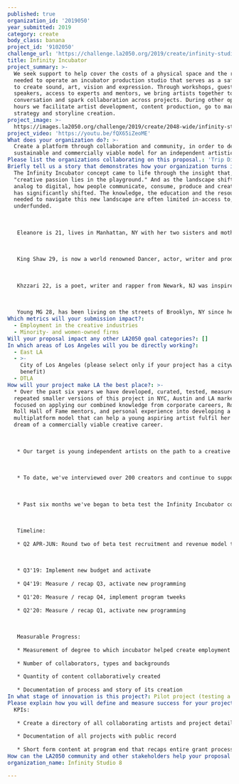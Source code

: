```yaml
---
published: true
organization_id: '2019050'
year_submitted: 2019
category: create
body_class: banana
project_id: '9102050'
challenge_url: 'https://challenge.la2050.org/2019/create/infinity-studio-8/'
title: Infinity Incubator
project_summary: >-
  We seek support to help cover the costs of a physical space and the resources
  needed to operate an incubator production studio that serves as a safe place
  to create sound, art, vision and expression. Through workshops, guest
  speakers, access to experts and mentors, we bring artists together to inspire
  conversation and spark collaboration across projects. During other operating
  hours we facilitate artist development, content production, go to market
  strategy and storyline creation.
project_image: >-
  https://images.la2050.org/challenge/2019/create/2048-wide/infinity-studio-8.jpg
project_video: 'https://youtu.be/fQX65iZeoME'
What does your organization do?: >-
  Create a platform through collaboration and community, in order to develop a
  sustainable and commercially viable model for an independent artistic career.
Please list the organizations collaborating on this proposal.: 'Trip Digital, Inc., Choosing Independence Foundation'
Briefly tell us a story that demonstrates how your organization turns inspiration into impact.: >-
  The Infinity Incubator concept came to life through the insight that,
  "creative passion lies in the playground." And as the landscape shifted from
  analog to digital, how people communicate, consume, produce and create content
  has significantly shifted. The knowledge, the education and the resources
  needed to navigate this new landscape are often limited in-access to, or
  underfunded. 
   
   
   
   Eleanore is 21, lives in Manhattan, NY with her two sisters and mother in a one bedroom apartment. She began teaching herself how to play piano at 13 and writing songs at 15 after her parents divorce. Eleanore spent the past year learning the recording process under the development of Trip Digital. This process empowered Eleanore to confidently chase her dream and apply to the Clive Davis School of Music with a better understanding of how she could pay for it.
   
   
   
   King Shaw 29, is now a world renowned Dancer, actor, writer and producer from Los Angeles, CA. Shaw is a shape shifter of the industry, from dancing on tour stages with Jay-Z and Beyonce’ to, writing mixing and recording his own original music in the studio. King Shaw is a true entertainer that needed perspective and inspiration along the way. Trip Digital plays a big part in the developmental aspects of his career.
   
   
   
   Khzzari 22, is a poet, writer and rapper from Newark, NJ was inspired by Soul, Jazz and the original Boom Bap sounds of Hip Hop. His plans of being the educated left of center artist led him to the Trip Digital. Over the past two years, he’s recorded over 50 records and 12 music videos while studying the industry. Khzzari is fully confident and ready to take on the new digital music industry. 
   
   
   
   Young MG 28, has been living on the streets of Brooklyn, NY since he was 12. The last decade and a half has been a struggle with far and few opportunities to follow his dreams, share a story or stay out of trouble. Trip Digital provided space, process and resources to share his story, get paid from performances and develop an understanding of how to take an idea from his head, create a product, bring it to market and engage with others by sharing his story.
Which metrics will your submission impact?:
  - Employment in the creative industries
  - Minority- and women-owned firms
Will your proposal impact any other LA2050 goal categories?: []
In which areas of Los Angeles will you be directly working?:
  - East LA
  - >-
    City of Los Angeles (please select only if your project has a citywide
    benefit)
  - DTLA
How will your project make LA the best place?: >-
  * Over the past six years we have developed, curated, tested, measured and
  repeated smaller versions of this project in NYC, Austin and LA markets. We've
  focused on applying our combined knowledge from corporate careers, Rock and
  Roll Hall of Fame mentors, and personal experience into developing a
  multiplatform model that can help a young aspiring artist fulfil her or his
  dream of a commercially viable creative career. 
   
   
   
   * Our target is young independent artists on the path to a creative professional career. Our secondary target are tenured, successful, later generation artists looking to pass on their wisdom and experience. Our tertiary target are brands, businesses, organizations and foundations who support our mission to be the bridge connecting the rear guard to the new guard during these times of change.
   
   
   
   * To date, we've interviewed over 200 creators and continue to support four new guests a week on Trip Digital Radio, a platform with +100k avid-listeners. In the past 30 days, over 60k minutes were viewed and listened to on youtube, spotify and iTunes by over 4k people. We stream every Wednesday from 7-9 PM PDT on Dashradio.com/nativerhymes, a non-commercial / ad-free digital radio platform with 10m subscribers.
   
   
   
   * Past six months we've began to beta test the Infinity Incubator concept at a live / work studio space in an artist community. We've identified clear paths to collaboratively build and nurture relationships with each target audience. As a result we are actively curating a studio that is accessible to young creatives, students and independent professionals as a functional resource and network for a low accessible cost. 
   
   
   
   Timeline: 
   
   * Q2 APR-JUN: Round two of beta test recruitment and revenue model to determine the optimum pricing and operational variables. Adjust and tweek model based on past six-months of learnings. Explore new real estate locations with mixed use live/work, and commercial only raw spaces. 
   
   
   
   * Q3'19: Implement new budget and activate
   
   * Q4'19: Measure / recap Q3, activate new programming 
   
   * Q1'20: Measure / recap Q4, implement program tweeks 
   
   * Q2'20: Measure / recap Q1, activate new programming 
   
   
   
   Measurable Progress: 
   
   * Measurement of degree to which incubator helped create employment in the creative industry by cultivating collaboration of minority- and women-creatives. 
   
   * Number of collaborators, types and backgrounds
   
   * Quantity of content collaboratively created
   
   * Documentation of process and story of its creation
In what stage of innovation is this project?: Pilot project (testing a new idea on a small scale to prove feasibility)
Please explain how you will define and measure success for your project.: |-
  KPIs:
   
   * Create a directory of all collaborating artists and project details
   
   * Documentation of all projects with public record
   
   * Short form content at program end that recaps entire grant process, success, failures, lessons learned, recommendations and qualitative summary of program impact based on collaborator and community surveys, testimonials, interviews and responses.
How can the LA2050 community and other stakeholders help your proposal succeed?: []
organization_name: Infinity Studio 8

---
```

